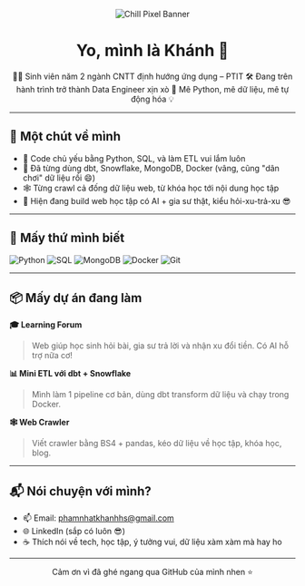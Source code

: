 <p align="center">
  <img src="https://media.giphy.com/media/YQitE4YNQNahy/giphy.gif" alt="Chill Pixel Banner" />
</p>

<h1 align="center">Yo, mình là Khánh 👋</h1>

<p align="center">
🧑‍💻 Sinh viên năm 2 ngành CNTT định hướng ứng dụng – PTIT  
🛠 Đang trên hành trình trở thành Data Engineer xịn xò  
🚀 Mê Python, mê dữ liệu, mê tự động hóa 💡
</p>

---

## 🧠 Một chút về mình

- 🐍 Code chủ yếu bằng Python, SQL, và làm ETL vui lắm luôn  
- 🧱 Đã từng dùng dbt, Snowflake, MongoDB, Docker (vâng, cũng "dân chơi" dữ liệu rồi 😄)  
- 🕸 Từng crawl cả đống dữ liệu web, từ khóa học tới nội dung học tập  
- 🔨 Hiện đang build web học tập có AI + gia sư thật, kiểu hỏi-xu-trả-xu 😎

---

## 🔧 Mấy thứ mình biết

![Python](https://img.shields.io/badge/-Python-FFD43B?logo=python&logoColor=black&style=flat)
![SQL](https://img.shields.io/badge/-SQL-4479A1?logo=mysql&logoColor=white&style=flat)
![MongoDB](https://img.shields.io/badge/-MongoDB-47A248?logo=mongodb&logoColor=white&style=flat)
![Docker](https://img.shields.io/badge/-Docker-0db7ed?logo=docker&logoColor=white&style=flat)
![Git](https://img.shields.io/badge/-Git-F05032?logo=git&logoColor=white&style=flat)

---

## 📦 Mấy dự án đang làm

**🎓 Learning Forum**
> Web giúp học sinh hỏi bài, gia sư trả lời và nhận xu đổi tiền. Có AI hỗ trợ nữa cơ!

**📊 Mini ETL với dbt + Snowflake**
> Mình làm 1 pipeline cơ bản, dùng dbt transform dữ liệu và chạy trong Docker.

**🕸 Web Crawler**
> Viết crawler bằng BS4 + pandas, kéo dữ liệu về học tập, khóa học, blog.

---

## 📬 Nói chuyện với mình?

- 📫 Email: phamnhatkhanhhs@gmail.com  
- 🌐 LinkedIn (sắp có luôn 😎)  
- ☕ Thích nói về tech, học tập, ý tưởng vui, dữ liệu xàm xàm mà hay ho

---

<p align="center">
Cảm ơn vì đã ghé ngang qua GitHub của mình nhen ⭐
</p>
